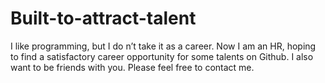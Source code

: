 # Built-to-attract-talent
I like programming, but I do n’t take it as a career. Now I am an HR, hoping to find a satisfactory career opportunity for some talents on Github.  I also want to be friends with you.  Please feel free to contact me.
